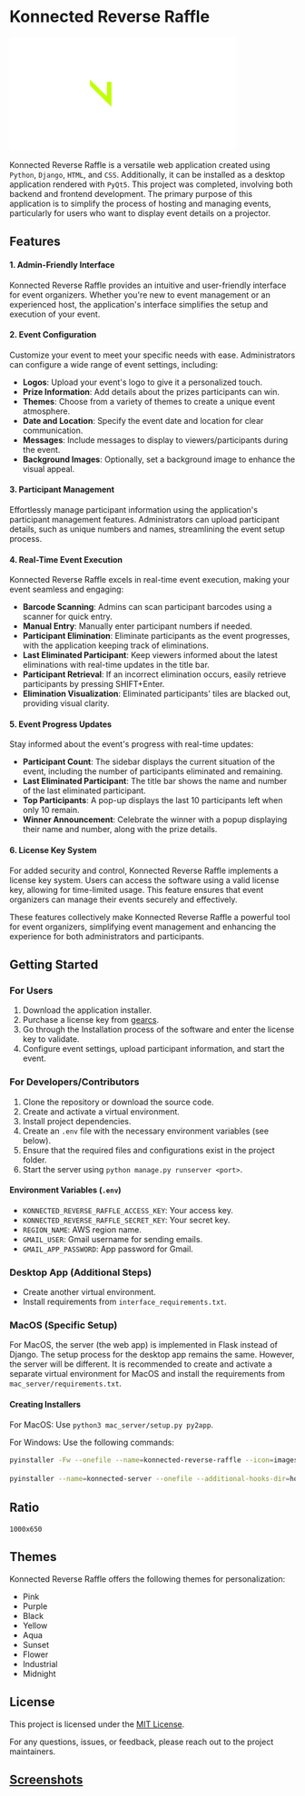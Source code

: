 


# Konnected Reverse Raffle
<img src="./images/logo/konnected-logo.png" alt="Konnected Logo" width="400" height="200" />


Konnected Reverse Raffle is a versatile web application created using `Python`, `Django`, `HTML`, and `CSS`. Additionally, it can be installed as a desktop application rendered with `PyQt5`. This project was completed, involving both backend and frontend development. The primary purpose of this application is to simplify the process of hosting and managing events, particularly for users who want to display event details on a projector.

## Features

#### 1. Admin-Friendly Interface

Konnected Reverse Raffle provides an intuitive and user-friendly interface for event organizers. Whether you're new to event management or an experienced host, the application's interface simplifies the setup and execution of your event.

#### 2. Event Configuration

Customize your event to meet your specific needs with ease. Administrators can configure a wide range of event settings, including:

- **Logos**: Upload your event's logo to give it a personalized touch.
- **Prize Information**: Add details about the prizes participants can win.
- **Themes**: Choose from a variety of themes to create a unique event atmosphere.
- **Date and Location**: Specify the event date and location for clear communication.
- **Messages**: Include messages to display to viewers/participants during the event.
- **Background Images**: Optionally, set a background image to enhance the visual appeal.

#### 3. Participant Management

Effortlessly manage participant information using the application's participant management features. Administrators can upload participant details, such as unique numbers and names, streamlining the event setup process.

#### 4. Real-Time Event Execution

Konnected Reverse Raffle excels in real-time event execution, making your event seamless and engaging:

- **Barcode Scanning**: Admins can scan participant barcodes using a scanner for quick entry.
- **Manual Entry**: Manually enter participant numbers if needed.
- **Participant Elimination**: Eliminate participants as the event progresses, with the application keeping track of eliminations.
- **Last Eliminated Participant**: Keep viewers informed about the latest eliminations with real-time updates in the title bar.
- **Participant Retrieval**: If an incorrect elimination occurs, easily retrieve participants by pressing SHIFT+Enter.
- **Elimination Visualization**: Eliminated participants' tiles are blacked out, providing visual clarity.

#### 5. Event Progress Updates

Stay informed about the event's progress with real-time updates:

- **Participant Count**: The sidebar displays the current situation of the event, including the number of participants eliminated and remaining.
- **Last Eliminated Participant**: The title bar shows the name and number of the last eliminated participant.
- **Top Participants**: A pop-up displays the last 10 participants left when only 10 remain.
- **Winner Announcement**: Celebrate the winner with a popup displaying their name and number, along with the prize details.

#### 6. License Key System

For added security and control, Konnected Reverse Raffle implements a license key system. Users can access the software using a valid license key, allowing for time-limited usage. This feature ensures that event organizers can manage their events securely and effectively.

These features collectively make Konnected Reverse Raffle a powerful tool for event organizers, simplifying event management and enhancing the experience for both administrators and participants.

## Getting Started

### For Users

1. Download the application installer.
2. Purchase a license key from [gearcs](https://gearcs.com/test).
3. Go through the Installation process of the software and enter the license key to validate.
4. Configure event settings, upload participant information, and start the event.

### For Developers/Contributors

1. Clone the repository or download the source code.
2. Create and activate a virtual environment.
3. Install project dependencies.
4. Create an `.env` file with the necessary environment variables (see below).
5. Ensure that the required files and configurations exist in the project folder.
6. Start the server using `python manage.py runserver <port>`.

#### Environment Variables (`.env`)

- `KONNECTED_REVERSE_RAFFLE_ACCESS_KEY`: Your access key.
- `KONNECTED_REVERSE_RAFFLE_SECRET_KEY`: Your secret key.
- `REGION_NAME`: AWS region name.
- `GMAIL_USER`: Gmail username for sending emails.
- `GMAIL_APP_PASSWORD`: App password for Gmail.

### Desktop App (Additional Steps)

- Create another virtual environment.
- Install requirements from `interface_requirements.txt`.

### MacOS (Specific Setup)

For MacOS, the server (the web app) is implemented in Flask instead of Django. The setup process for the desktop app remains the same. However, the server will be different. It is recommended to create and activate a separate virtual environment for MacOS and install the requirements from `mac_server/requirements.txt`.

#### Creating Installers

For MacOS:
Use `python3 mac_server/setup.py py2app`.

For Windows:
Use the following commands:
```bash
pyinstaller -Fw --onefile --name=konnected-reverse-raffle --icon=images/logo/konnected-logo-icon.ico main.py

pyinstaller --name=konnected-server --onefile --additional-hooks-dir=hooks --add-data="frontend/static;frontend/static" --add-data="frontend/templates;frontend/templates" --add-data="frontend/media;frontend/media" manage.py
```

## Ratio
    1000x650

## Themes

Konnected Reverse Raffle offers the following themes for personalization:
- Pink
- Purple
- Black
- Yellow
- Aqua
- Sunset
- Flower
- Industrial
- Midnight


## License

This project is licensed under the [MIT License](LICENSE).

For any questions, issues, or feedback, please reach out to the project maintainers.


## [Screenshots](./images/screenshots/)
